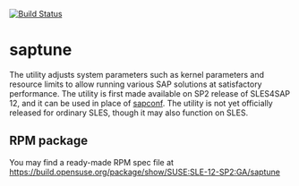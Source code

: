 
[![Build Status](https://travis-ci.org/SUSE/saptune.svg?branch=v1)](https://travis-ci.org/SUSE/saptune)

# saptune
The utility adjusts system parameters such as kernel parameters and resource limits
to allow running various SAP solutions at satisfactory performance.
The utility is first made available on SP2 release of SLES4SAP 12, and it can be used in place of [sapconf](https://github.com/SUSE/sapconf). The utility is not yet officially released for ordinary SLES, though it may also function on SLES.

## RPM package
You may find a ready-made RPM spec file at https://build.opensuse.org/package/show/SUSE:SLE-12-SP2:GA/saptune
